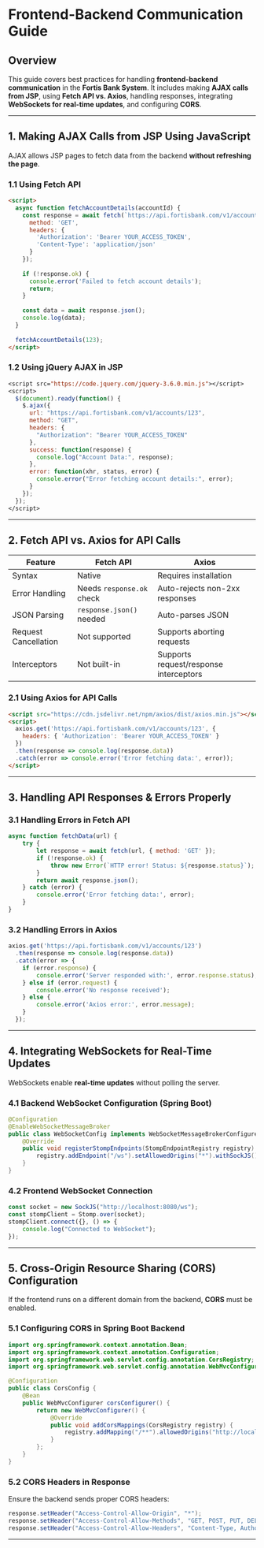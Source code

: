 # Frontend-Backend Communication Guide

## Overview
This guide covers best practices for handling **frontend-backend communication** in the **Fortis Bank System**. It includes making **AJAX calls from JSP**, using **Fetch API vs. Axios**, handling responses, integrating **WebSockets for real-time updates**, and configuring **CORS**.

---

## 1. Making AJAX Calls from JSP Using JavaScript
AJAX allows JSP pages to fetch data from the backend **without refreshing the page**.

### **1.1 Using Fetch API**
```html
<script>
  async function fetchAccountDetails(accountId) {
    const response = await fetch(`https://api.fortisbank.com/v1/accounts/${accountId}`, {
      method: 'GET',
      headers: {
        'Authorization': 'Bearer YOUR_ACCESS_TOKEN',
        'Content-Type': 'application/json'
      }
    });
    
    if (!response.ok) {
      console.error('Failed to fetch account details');
      return;
    }
    
    const data = await response.json();
    console.log(data);
  }
  
  fetchAccountDetails(123);
</script>
```

### **1.2 Using jQuery AJAX in JSP**
```jsp
<script src="https://code.jquery.com/jquery-3.6.0.min.js"></script>
<script>
  $(document).ready(function() {
    $.ajax({
      url: "https://api.fortisbank.com/v1/accounts/123",
      method: "GET",
      headers: {
        "Authorization": "Bearer YOUR_ACCESS_TOKEN"
      },
      success: function(response) {
        console.log("Account Data:", response);
      },
      error: function(xhr, status, error) {
        console.error("Error fetching account details:", error);
      }
    });
  });
</script>
```

---

## 2. Fetch API vs. Axios for API Calls

| Feature | Fetch API | Axios |
|---------|----------|-------|
| Syntax | Native | Requires installation |
| Error Handling | Needs `response.ok` check | Auto-rejects non-2xx responses |
| JSON Parsing | `response.json()` needed | Auto-parses JSON |
| Request Cancellation | Not supported | Supports aborting requests |
| Interceptors | Not built-in | Supports request/response interceptors |

### **2.1 Using Axios for API Calls**
```html
<script src="https://cdn.jsdelivr.net/npm/axios/dist/axios.min.js"></script>
<script>
  axios.get('https://api.fortisbank.com/v1/accounts/123', {
    headers: { 'Authorization': 'Bearer YOUR_ACCESS_TOKEN' }
  })
  .then(response => console.log(response.data))
  .catch(error => console.error('Error fetching data:', error));
</script>
```

---

## 3. Handling API Responses & Errors Properly

### **3.1 Handling Errors in Fetch API**
```javascript
async function fetchData(url) {
    try {
        let response = await fetch(url, { method: 'GET' });
        if (!response.ok) {
            throw new Error(`HTTP error! Status: ${response.status}`);
        }
        return await response.json();
    } catch (error) {
        console.error('Error fetching data:', error);
    }
}
```

### **3.2 Handling Errors in Axios**
```javascript
axios.get('https://api.fortisbank.com/v1/accounts/123')
  .then(response => console.log(response.data))
  .catch(error => {
    if (error.response) {
        console.error('Server responded with:', error.response.status);
    } else if (error.request) {
        console.error('No response received');
    } else {
        console.error('Axios error:', error.message);
    }
  });
```

---

## 4. Integrating WebSockets for Real-Time Updates
WebSockets enable **real-time updates** without polling the server.

### **4.1 Backend WebSocket Configuration (Spring Boot)**
```java
@Configuration
@EnableWebSocketMessageBroker
public class WebSocketConfig implements WebSocketMessageBrokerConfigurer {
    @Override
    public void registerStompEndpoints(StompEndpointRegistry registry) {
        registry.addEndpoint("/ws").setAllowedOrigins("*").withSockJS();
    }
}
```

### **4.2 Frontend WebSocket Connection**
```javascript
const socket = new SockJS("http://localhost:8080/ws");
const stompClient = Stomp.over(socket);
stompClient.connect({}, () => {
    console.log("Connected to WebSocket");
});
```

---

## 5. Cross-Origin Resource Sharing (CORS) Configuration
If the frontend runs on a different domain from the backend, **CORS** must be enabled.

### **5.1 Configuring CORS in Spring Boot Backend**
```java
import org.springframework.context.annotation.Bean;
import org.springframework.context.annotation.Configuration;
import org.springframework.web.servlet.config.annotation.CorsRegistry;
import org.springframework.web.servlet.config.annotation.WebMvcConfigurer;

@Configuration
public class CorsConfig {
    @Bean
    public WebMvcConfigurer corsConfigurer() {
        return new WebMvcConfigurer() {
            @Override
            public void addCorsMappings(CorsRegistry registry) {
                registry.addMapping("/**").allowedOrigins("http://localhost:8080");
            }
        };
    }
}
```

### **5.2 CORS Headers in Response**
Ensure the backend sends proper CORS headers:
```java
response.setHeader("Access-Control-Allow-Origin", "*");
response.setHeader("Access-Control-Allow-Methods", "GET, POST, PUT, DELETE, OPTIONS");
response.setHeader("Access-Control-Allow-Headers", "Content-Type, Authorization");
```

---
